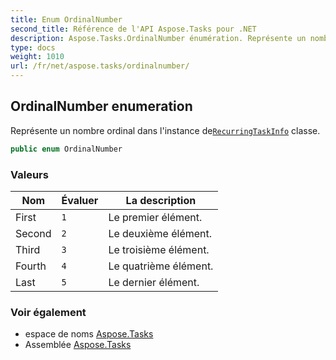 ```yaml
---
title: Enum OrdinalNumber
second_title: Référence de l'API Aspose.Tasks pour .NET
description: Aspose.Tasks.OrdinalNumber énumération. Représente un nombre ordinal dans linstance deRecurringTaskInfo classe.
type: docs
weight: 1010
url: /fr/net/aspose.tasks/ordinalnumber/
---
```

## OrdinalNumber enumeration

Représente un nombre ordinal dans l'instance de[`RecurringTaskInfo`](../recurringtaskinfo/) classe.

```csharp
public enum OrdinalNumber
```

### Valeurs

| Nom | Évaluer | La description |
| --- | --- | --- |
| First | `1` | Le premier élément. |
| Second | `2` | Le deuxième élément. |
| Third | `3` | Le troisième élément. |
| Fourth | `4` | Le quatrième élément. |
| Last | `5` | Le dernier élément. |

### Voir également

* espace de noms [Aspose.Tasks](../../aspose.tasks/)
* Assemblée [Aspose.Tasks](../../)


